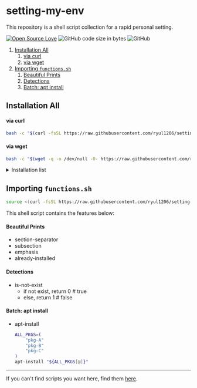 # setting-my-env
This repository is a shell script collection for a rapid personal setting.

[![Open Source Love](https://badges.frapsoft.com/os/v1/open-source.svg?v=103)](https://github.com/ellerbrock/open-source-badges/)
![GitHub code size in bytes](https://img.shields.io/github/languages/code-size/ryul1206/setting-my-env.svg)
![GitHub](https://img.shields.io/github/license/ryul1206/setting-my-env.svg)

1. [Installation All](#installation-all)
      1. [via curl](#via-curl)
      2. [via wget](#via-wget)
2. [Importing `functions.sh`](#importing-functionssh)
      1. [Beautiful Prints](#beautiful-prints)
      2. [Detections](#detections)
      3. [Batch: apt install](#batch-apt-install)


## Installation All

#### via curl

```sh
bash -c "$(curl -fsSL https://raw.githubusercontent.com/ryul1206/setting-my-env/master/install.sh)"
```

#### via wget

```sh
bash -c "$(wget -q -o /dev/null -O- https://raw.githubusercontent.com/ryul1206/setting-my-env/master/install.sh)"
```
<details><summary>Installation list</summary>
<p>

1. basics
   - git
   - vim 
   - npm
   - curl
   - wget
   - zsh
   - oh-my-zsh
1. utilities
   - google-chrome
   - todoist (will be installed in `~/Downloads`)
   - [logitech-mx-master](https://wiki.archlinux.org/index.php/Logitech_MX_Master)
2. others
   - ros1 (melodic)

</p>
</details>


## Importing `functions.sh`

```sh
source <(curl -fsSL https://raw.githubusercontent.com/ryul1206/setting-my-env/master/functions.sh)
```

This shell script contains the features below:

#### Beautiful Prints

- section-separator
- subsection
- emphasis
- already-installed

#### Detections

- is-not-exist
  - if not exist, return 0 # true
  - else, return 1 # false

#### Batch: apt install

- apt-install
    ```sh
    ALL_PKGS=(
        "pkg-A"
        "pkg-B"
        "pkg-C"
    )
    apt-install "${ALL_PKGS[@]}"
    ```


---

If you can't find scripts you want here, find them [here](https://github.com/ohilho/initialize_script).
